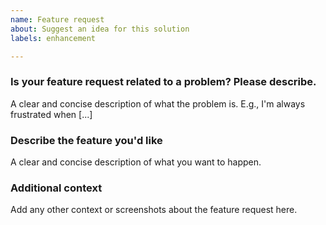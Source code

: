 ```yaml
---
name: Feature request
about: Suggest an idea for this solution
labels: enhancement

---
```


### Is your feature request related to a problem? Please describe. ###
A clear and concise description of what the problem is. E.g., I'm always frustrated when [...]

### Describe the feature you'd like ###
A clear and concise description of what you want to happen.

### Additional context ###
Add any other context or screenshots about the feature request here.
